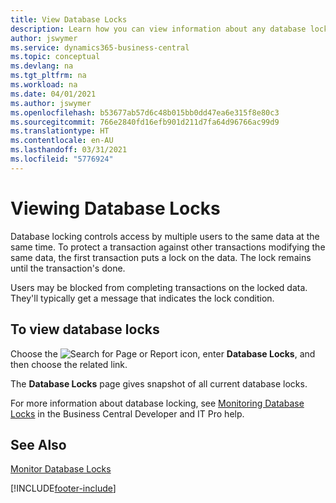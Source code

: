 ```yaml
---
title: View Database Locks
description: Learn how you can view information about any database locks right from the client interface in Business Central.
author: jswymer
ms.service: dynamics365-business-central
ms.topic: conceptual
ms.devlang: na
ms.tgt_pltfrm: na
ms.workload: na
ms.date: 04/01/2021
ms.author: jswymer
ms.openlocfilehash: b53677ab57d6c48b015bb0dd47ea6e315f8e80c3
ms.sourcegitcommit: 766e2840fd16efb901d211d7fa64d96766ac99d9
ms.translationtype: HT
ms.contentlocale: en-AU
ms.lasthandoff: 03/31/2021
ms.locfileid: "5776924"
---
```

# <a name="viewing-database-locks"></a>Viewing Database Locks

Database locking controls access by multiple users to the same data at the same time. To protect a transaction against other transactions modifying the same data, the first transaction puts a lock on the data. The lock remains until the transaction's done.

Users may be blocked from completing transactions on the locked data. They'll typically get a message that indicates the lock condition.

## <a name="to-view-database-locks"></a>To view database locks

Choose the ![Search for Page or Report](media/ui-search/search_small.png "Search for Page or Report icon") icon, enter **Database Locks**, and then choose the related link.

The **Database Locks** page gives snapshot of all current database locks.

For more information about database locking, see [Monitoring Database Locks](/dynamics365/business-central/dev-itpro/administration/monitor-database-locks) in the Business Central Developer and IT Pro help.

## <a name="see-also"></a>See Also

[Monitor Database Locks](/dynamics365/business-central/dev-itpro/administration/monitor-database-locks) 


[!INCLUDE[footer-include](includes/footer-banner.md)]